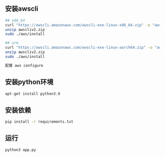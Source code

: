## 安装awscli
```bash
## x86_64
curl "https://awscli.amazonaws.com/awscli-exe-linux-x86_64.zip" -o "awscliv2.zip" 
unzip awscliv2.zip 
sudo ./aws/install

## arm
curl "https://awscli.amazonaws.com/awscli-exe-linux-aarch64.zip" -o "awscliv2.zip" 
unzip awscliv2.zip 
sudo ./aws/install

配置 aws configure

```

## 安装python环境

```bash
apt-get install python3.9
```



## 安装依赖

```bash
pip install -r requirements.txt
```



## 运行

```bash
python3 app.py
```

